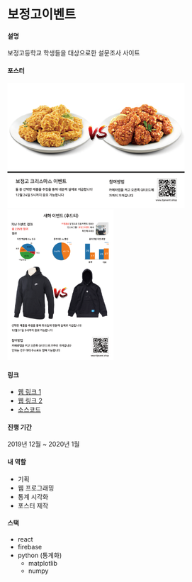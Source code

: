 # 보정고이벤트

#### 설명
보정고등학교 학생들을 대상으로한 설문조사 사이트
#### 포스터
<div dir='ltr'>
    <img src="https://github.com/KoreanThinker/portfolio/blob/master/Images/bjevent1.png" alt="스크린샷" width="400" />
    <img src="https://github.com/KoreanThinker/portfolio/blob/master/Images/bjevent2.png" alt="스크린샷" width="240" />
</div>

#### 링크
- [웹 링크 1](https://bjevent.shop)
- [웹 링크 2](https://bjevent-823e6.firebaseapp.com/)
- [소스코드](https://github.com/KoreanThinker/bjevent)

#### 진행 기간
2019년 12월 ~ 2020년 1월
#### 내 역할
- 기획
- 웹 프로그래밍
- 통계 시각화
- 포스터 제작
#### 스택
- react
- firebase
- python (통계화)
    - matplotlib
    - numpy